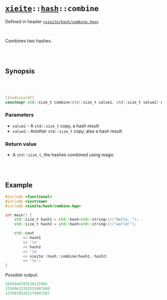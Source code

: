 # [`xieite`](../../README.md)`::`[`hash`](../../docs/hash.md)`::combine`
Defined in header [`<xieite/hash/combine.hpp>`](../../include/xieite/hash/combine.hpp)

<br/>

Combines two hashes.

<br/><br/>

## Synopsis

<br/><br/>

```cpp
[[nodiscard]]
constexpr std::size_t combine(std::size_t value1, std::size_t value2) noexcept;
```
### Parameters
- `value1` - A `std::size_t` copy, a hash result
- `value2` - Another `std::size_t` copy, also a hash result
### Return value
- A `std::size_t`, the hashes combined using magic

<br/><br/>

## Example
```cpp
#include <functional>
#include <iostream>
#include <xieite/hash/combine.hpp>

int main() {
	std::size_t hash1 = std::hash<std::string>()("Hello, ");
	std::size_t hash2 = std::hash<std::string>()("world!");

	std::cout
		<< hash1
		<< '\n'
		<< hash2
		<< '\n'
		<< xieite::hash::combine(hash1, hash2)
		<< '\n';
}
```
Possible output:
```cpp
2656948393530125995
15509633392553907848
12398195261174047287
```
